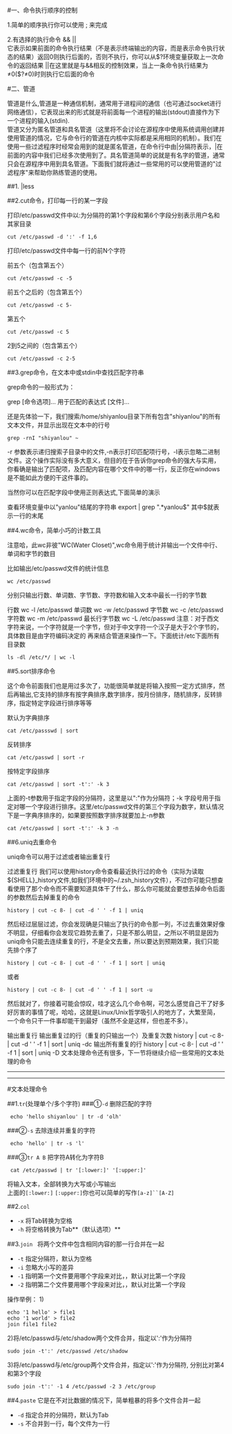 #一、命令执行顺序的控制

1.简单的顺序执行你可以使用 ; 来完成    

2.有选择的执行命令 && ||    
它表示如果前面的命令执行结果（不是表示终端输出的内容，而是表示命令执行状态的结果）返回0则执行后面的，否则不执行，你可以从$?环境变量获取上一次命令的返回结果    
||在这里就是与&&相反的控制效果，当上一条命令执行结果为≠0($?≠0)时则执行它后面的命令    

#二、管道

管道是什么,管道是一种通信机制，通常用于进程间的通信（也可通过socket进行网络通信），它表现出来的形式就是将前面每一个进程的输出(stdout)直接作为下一个进程的输入(stdin).    
管道又分为匿名管道和具名管道（这里将不会讨论在源程序中使用系统调用创建并使用管道的情况，它与命令行的管道在内核中实际都是采用相同的机制）。我们在使用一些过滤程序时经常会用到的就是匿名管道，在命令行中由|分隔符表示，|在前面的内容中我们已经多次使用到了。具名管道简单的说就是有名字的管道，通常只会在源程序中用到具名管道。下面我们就将通过一些常用的可以使用管道的"过滤程序"来帮助你熟练管道的使用。    

##1. |less

##2.cut命令，打印每一行的某一字段

打印/etc/passwd文件中以:为分隔符的第1个字段和第6个字段分别表示用户名和其家目录

    cut /etc/passwd -d ':' -f 1,6
打印/etc/passwd文件中每一行的前N个字符

前五个（包含第五个）

    cut /etc/passwd -c -5
前五个之后的（包含第五个）

    cut /etc/passwd -c 5-
第五个

    cut /etc/passwd -c 5
2到5之间的（包含第五个）

    cut /etc/passwd -c 2-5
##3.grep命令，在文本中或stdin中查找匹配字符串


grep命令的一般形式为：

grep [命令选项]... 用于匹配的表达式 [文件]...

还是先体验一下，我们搜索/home/shiyanlou目录下所有包含"shiyanlou"的所有文本文件，并显示出现在文本中的行号

    grep -rnI "shiyanlou" ~
-r 参数表示递归搜索子目录中的文件,-n表示打印匹配项行号，-I表示忽略二进制文件。这个操作实际没有多大意义，但目的在于告诉你grep命令的强大与实用，你看确是输出了匹配项，及匹配内容在哪个文件中的哪一行，反正你在windows是不能如此方便的干这件事的。

当然你可以在匹配字段中使用正则表达式,下面简单的演示

查看环境变量中以"yanlou"结尾的字符串
    export | grep ".*yanlou$"
其中$就表示一行的末尾

##4.wc命令，简单小巧的计数工具

注意哈，此wc非彼"WC(Water Closet)",wc命令用于统计并输出一个文件中行、单词和字节的数目

比如输出/etc/passwd文件的统计信息

    wc /etc/passwd
分别只输出行数、单词数、字节数、字符数和输入文本中最长一行的字节数

行数
    wc -l /etc/passwd
单词数
    wc -w /etc/passwd
字节数
    wc -c /etc/passwd
字符数
    wc -m /etc/passwd
最长行字节数
    wc -L /etc/passwd
注意：对于西文字符来说，一个字符就是一个字节，但对于中文字符一个汉子是大于2个字节的，具体数目是由字符编码决定的
再来结合管道来操作一下。下面统计/etc下面所有目录数

    ls -dl /etc/*/ | wc -l
##5.sort排序命令

这个命令前面我们也是用过多次了，功能很简单就是将输入按照一定方式排序，然后再输出,它支持的排序有按字典排序,数字排序，按月份排序，随机排序，反转排序，指定特定字段进行排序等等

默认为字典排序

    cat /etc/passswd | sort
反转排序

    cat /etc/passwd | sort -r
按特定字段排序

    cat /etc/passwd | sort -t':' -k 3
上面的-t参数用于指定字段的分隔符，这里是以":"作为分隔符；-k 字段号用于指定对哪一个字段进行排序。这里/etc/passwd文件的第三个字段为数字，默认情况下是一字典序排序的，如果要按照数字排序就要加上-n参数

    cat /etc/passwd | sort -t':' -k 3 -n
##6.uniq去重命令

uniq命令可以用于过滤或者输出重复行

过滤重复行
我们可以使用history命令查看最近执行过的命令（实际为读取${SHELL}_history文件,如我们环境中的~/.zsh_history文件），不过你可能只想查看使用了那个命令而不需要知道具体干了什么，那么你可能就会要想去掉命令后面的参数然后去掉重复的命令

    history | cut -c 8- | cut -d ' ' -f 1 | uniq
然后经过层层过滤，你会发现确是只输出了执行的命令那一列，不过去重效果好像不明显，仔细看你会发现它趋势去重了，只是不那么明显，之所以不明显是因为uniq命令只能去连续重复的行，不是全文去重，所以要达到预期效果，我们只能先排个序了

    history | cut -c 8- | cut -d ' ' -f 1 | sort | uniq
或者

    history | cut -c 8- | cut -d ' ' -f 1 | sort -u
然后就对了，你接着可能会惊叹，哇才这么几个命令啊，可怎么感觉自己干了好多好厉害的事情了呢，哈哈，这就是Linux/Unix哲学吸引人的地方了，大繁至简，一个命令只干一件事却能干到最好（虽然不全是这样，但也差不多）。

输出重复行
输出重复过的行（重复的只输出一个）及重复次数
    history | cut -c 8- | cut -d ' ' -f 1 | sort | uniq -dc
输出所有重复的行
    history | cut -c 8- | cut -d ' ' -f 1 | sort | uniq -D
文本处理命令还有很多，下一节将继续介绍一些常用的文本处理的命令


***

***

#文本处理命令

##1.`tr`(处理单个/多个字符)
###①`-d`	删除匹配的字符

     echo 'hello shiyanlou' | tr -d 'olh'
###②`-s`	去除连续并重复的字符

     echo 'hello' | tr -s 'l'
###③`tr A B`  把字符A转化为字符B

     cat /etc/passwd | tr '[:lower:]' '[:upper:]'  
将输入文本，全部转换为大写或小写输出    
  上面的`[:lower:]` `[:upper:]`你也可以简单的写作`[a-z]``[A-Z]`

##2.`col`
+ `-x`	将Tab转换为空格
+ `-h`	将空格转换为Tab**（默认选项）**

##3.`join `
将两个文件中包含相同内容的那一行合并在一起

+ `-t`	指定分隔符，默认为空格
+ `-i`	忽略大小写的差异
+ `-1`	指明第一个文件要用哪个字段来对比，，默认对比第一个字段
+ `-2`	指明第二个文件要用哪个字段来对比，，默认对比第一个字段    

操作举例：
1)
 ```
echo '1 hello' > file1
echo '1 world' > file2
join file1 file2
```
2)将/etc/passwd与/etc/shadow两个文件合并，指定以':'作为分隔符

    sudo join -t':' /etc/passwd /etc/shadow
3)将/etc/passwd与/etc/group两个文件合并，指定以':'作为分隔符, 分别比对第4和第3个字段

    sudo join -t':' -1 4 /etc/passwd -2 3 /etc/group

##4.`paste`
它是在不对比数据的情况下，简单粗暴的将多个文件合并一起

+ `-d`	指定合并的分隔符，默认为Tab
+ `-s`	不合并到一行，每个文件为一行